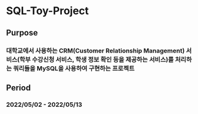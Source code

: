 # SQL-Toy-Project
## Purpose
### 대학교에서 사용하는 CRM(Customer Relationship Management) 서비스(학부 수강신청 서비스, 학생 정보 확인 등을 제공하는 서비스)를 처리하는 쿼리들을 MySQL을 사용하여 구현하는 프로젝트
## Period 
### 2022/05/02 - 2022/05/13
